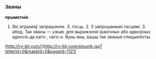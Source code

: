 ### Званы
**прыметнік**

1. Які атрымаў запрашэнне. З. госць. 2. З запрошанымі гасцямі. З. абед. Так званы — ужыв. для выражэння іранічных або адмоўных адносін да каго-, чаго-н. Вунь яны, вашы так званыя спецыялісты.

<a rel="author">[http://rv-blr.com/](http://rv-blr.com/slounik.jsp?letterId=0&maskId=0&pageId=1121)</a>
